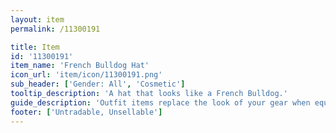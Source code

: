 ```yaml
---
layout: item
permalink: /11300191

title: Item
id: '11300191'
item_name: 'French Bulldog Hat'
icon_url: 'item/icon/11300191.png'
sub_header: ['Gender: All', 'Cosmetic']
tooltip_description: 'A hat that looks like a French Bulldog.'
guide_description: 'Outfit items replace the look of your gear when equipped.'
footer: ['Untradable, Unsellable']
---
```

